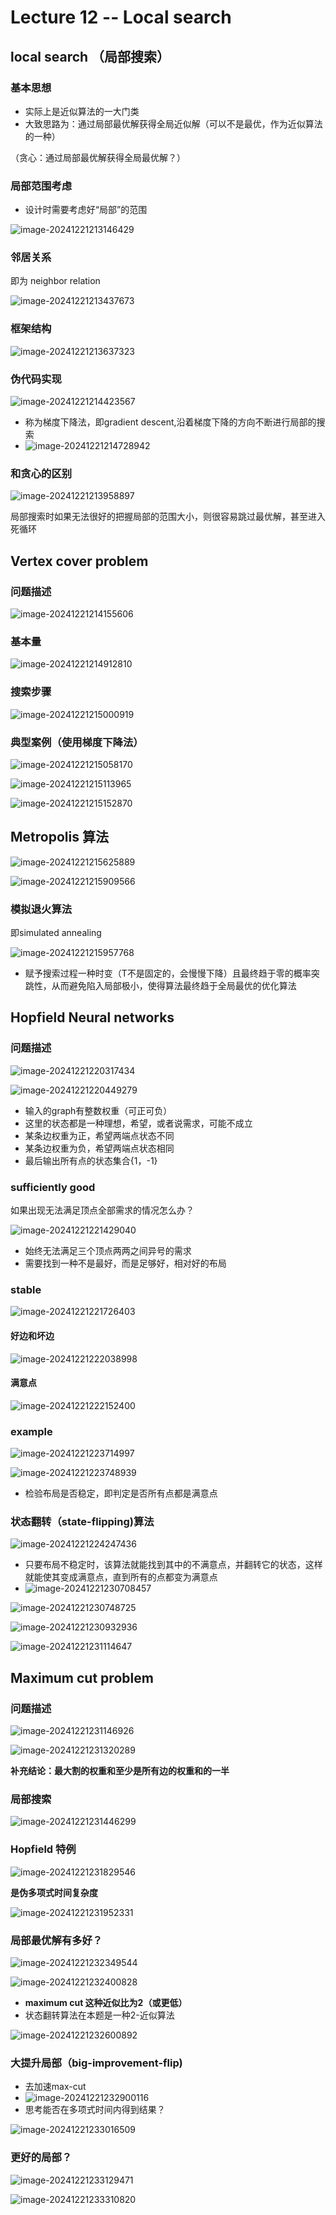 # Lecture 12 -- Local search

## local search （局部搜索）

### 基本思想

- 实际上是近似算法的一大门类
- 大致思路为：通过局部最优解获得全局近似解（可以不是最优，作为近似算法的一种）

（贪心：通过局部最优解获得全局最优解？）

### 局部范围考虑

- 设计时需要考虑好“局部”的范围

![image-20241221213146429](C:\Users\97133\AppData\Roaming\Typora\typora-user-images\image-20241221213146429.png)

### 邻居关系

即为 neighbor relation

![image-20241221213437673](C:\Users\97133\AppData\Roaming\Typora\typora-user-images\image-20241221213437673.png)

### 框架结构

![image-20241221213637323](C:\Users\97133\AppData\Roaming\Typora\typora-user-images\image-20241221213637323.png)

### 伪代码实现

![image-20241221214423567](C:\Users\97133\AppData\Roaming\Typora\typora-user-images\image-20241221214423567.png)

- 称为梯度下降法，即gradient descent,沿着梯度下降的方向不断进行局部的搜索
- ![image-20241221214728942](C:\Users\97133\AppData\Roaming\Typora\typora-user-images\image-20241221214728942.png)

### 和贪心的区别

![image-20241221213958897](C:\Users\97133\AppData\Roaming\Typora\typora-user-images\image-20241221213958897.png)

局部搜索时如果无法很好的把握局部的范围大小，则很容易跳过最优解，甚至进入死循环

## Vertex cover problem

### 问题描述

![image-20241221214155606](C:\Users\97133\AppData\Roaming\Typora\typora-user-images\image-20241221214155606.png)

### 基本量

![image-20241221214912810](C:\Users\97133\AppData\Roaming\Typora\typora-user-images\image-20241221214912810.png)

### 搜索步骤

![image-20241221215000919](C:\Users\97133\AppData\Roaming\Typora\typora-user-images\image-20241221215000919.png)

### 典型案例（使用梯度下降法）

![image-20241221215058170](C:\Users\97133\AppData\Roaming\Typora\typora-user-images\image-20241221215058170.png)

![image-20241221215113965](C:\Users\97133\AppData\Roaming\Typora\typora-user-images\image-20241221215113965.png)

![image-20241221215152870](C:\Users\97133\AppData\Roaming\Typora\typora-user-images\image-20241221215152870.png)

## Metropolis 算法

![image-20241221215625889](C:\Users\97133\AppData\Roaming\Typora\typora-user-images\image-20241221215625889.png)

![image-20241221215909566](C:\Users\97133\AppData\Roaming\Typora\typora-user-images\image-20241221215909566.png)

### 模拟退火算法

即simulated annealing

![image-20241221215957768](C:\Users\97133\AppData\Roaming\Typora\typora-user-images\image-20241221215957768.png)

- 赋予搜索过程一种时变（T不是固定的，会慢慢下降）且最终趋于零的概率突跳性，从而避免陷入局部极小，使得算法最终趋于全局最优的优化算法

## Hopfield Neural networks

### 问题描述

![image-20241221220317434](C:\Users\97133\AppData\Roaming\Typora\typora-user-images\image-20241221220317434.png)

![image-20241221220449279](C:\Users\97133\AppData\Roaming\Typora\typora-user-images\image-20241221220449279.png)

- 输入的graph有整数权重（可正可负）
- 这里的状态都是一种理想，希望，或者说需求，可能不成立
- 某条边权重为正，希望两端点状态不同
- 某条边权重为负，希望两端点状态相同
- 最后输出所有点的状态集合{1，-1}

### sufficiently good

如果出现无法满足顶点全部需求的情况怎么办？

![image-20241221221429040](C:\Users\97133\AppData\Roaming\Typora\typora-user-images\image-20241221221429040.png)

- 始终无法满足三个顶点两两之间异号的需求
- 需要找到一种不是最好，而是足够好，相对好的布局

### stable

![image-20241221221726403](C:\Users\97133\AppData\Roaming\Typora\typora-user-images\image-20241221221726403.png)

#### 好边和坏边

![image-20241221222038998](C:\Users\97133\AppData\Roaming\Typora\typora-user-images\image-20241221222038998.png)

#### 满意点

![image-20241221222152400](C:\Users\97133\AppData\Roaming\Typora\typora-user-images\image-20241221222152400.png)

### example

![image-20241221223714997](C:\Users\97133\AppData\Roaming\Typora\typora-user-images\image-20241221223714997.png)

![image-20241221223748939](C:\Users\97133\AppData\Roaming\Typora\typora-user-images\image-20241221223748939.png)

- 检验布局是否稳定，即判定是否所有点都是满意点

### 状态翻转（state-flipping)算法

![image-20241221224247436](C:\Users\97133\AppData\Roaming\Typora\typora-user-images\image-20241221224247436.png)

- 只要布局不稳定时，该算法就能找到其中的不满意点，并翻转它的状态，这样就能使其变成满意点，直到所有的点都变为满意点
- ![image-20241221230708457](C:\Users\97133\AppData\Roaming\Typora\typora-user-images\image-20241221230708457.png)

![image-20241221230748725](C:\Users\97133\AppData\Roaming\Typora\typora-user-images\image-20241221230748725.png)

![image-20241221230932936](C:\Users\97133\AppData\Roaming\Typora\typora-user-images\image-20241221230932936.png)

![image-20241221231114647](C:\Users\97133\AppData\Roaming\Typora\typora-user-images\image-20241221231114647.png)

## Maximum cut problem

### 问题描述

![image-20241221231146926](C:\Users\97133\AppData\Roaming\Typora\typora-user-images\image-20241221231146926.png)

![image-20241221231320289](C:\Users\97133\AppData\Roaming\Typora\typora-user-images\image-20241221231320289.png)

**补充结论：最大割的权重和至少是所有边的权重和的一半**

### 局部搜索

![image-20241221231446299](C:\Users\97133\AppData\Roaming\Typora\typora-user-images\image-20241221231446299.png)

### Hopfield 特例

![image-20241221231829546](C:\Users\97133\AppData\Roaming\Typora\typora-user-images\image-20241221231829546.png)

**是伪多项式时间复杂度**

![image-20241221231952331](C:\Users\97133\AppData\Roaming\Typora\typora-user-images\image-20241221231952331.png)

### 局部最优解有多好？

![image-20241221232349544](C:\Users\97133\AppData\Roaming\Typora\typora-user-images\image-20241221232349544.png)

![image-20241221232400828](C:\Users\97133\AppData\Roaming\Typora\typora-user-images\image-20241221232400828.png)

- **maximum cut 这种近似比为2（或更低）**
- 状态翻转算法在本题是一种2-近似算法

![image-20241221232600892](C:\Users\97133\AppData\Roaming\Typora\typora-user-images\image-20241221232600892.png)

### 大提升局部（big-improvement-flip)

- 去加速max-cut
- ![image-20241221232900116](C:\Users\97133\AppData\Roaming\Typora\typora-user-images\image-20241221232900116.png)
- 思考能否在多项式时间内得到结果？

![image-20241221233016509](C:\Users\97133\AppData\Roaming\Typora\typora-user-images\image-20241221233016509.png)

### 更好的局部？

![image-20241221233129471](C:\Users\97133\AppData\Roaming\Typora\typora-user-images\image-20241221233129471.png)

![image-20241221233310820](C:\Users\97133\AppData\Roaming\Typora\typora-user-images\image-20241221233310820.png)
